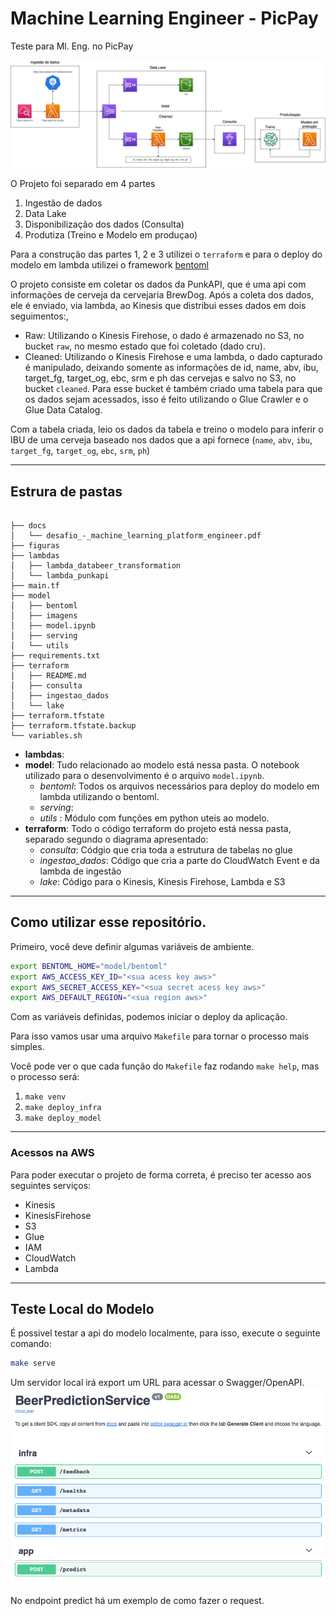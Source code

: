 # Machine Learning Engineer - PicPay
Teste para Ml. Eng. no PicPay

![Diagrama](figuras/Diagrama.png)

O Projeto foi separado em 4 partes

1. Ingestão de dados
2. Data Lake
3. Disponibilização dos dados (Consulta)
4. Produtiza (Treino e Modelo em produçao)

Para a construção das partes 1, 2 e 3 utilizei o `terraform` e para o deploy do modelo em lambda utilizei o framework [bentoml](https://docs.bentoml.org/en/latest/)


O projeto consiste em coletar os dados da PunkAPI, que é uma api com informações de cerveja da cervejaria BrewDog. Após a coleta dos dados, ele é enviado, via lambda, ao Kinesis que distribui esses dados em dois seguimentos:, 
 - Raw: Utilizando o Kinesis Firehose, o dado é armazenado no S3, no bucket `raw`, no mesmo estado que foi coletado (dado cru).
 - Cleaned: Utilizando o Kinesis Firehose e uma lambda, o dado capturado é manipulado, deixando somente as informações de id,
name, abv, ibu, target_fg, target_og, ebc, srm e ph das cervejas e salvo no S3, no bucket `cleaned`. Para esse bucket é também criado uma tabela para que os dados sejam acessados, isso é feito utilizando o Glue Crawler e o Glue Data Catalog.

Com a tabela criada, leio os dados da tabela e treino o modelo para inferir o IBU de uma cerveja baseado nos dados que a api fornece (`name`, `abv`, `ibu`, `target_fg`, `target_og`, `ebc`, `srm`, `ph`)
***
## Estrura de pastas

```

├── docs
│   └── desafio_-_machine_learning_platform_engineer.pdf
├── figuras
├── lambdas
│   ├── lambda_databeer_transformation
│   └── lambda_punkapi
├── main.tf
├── model
│   ├── bentoml
│   ├── imagens
│   ├── model.ipynb
│   ├── serving
│   └── utils
├── requirements.txt
├── terraform
│   ├── README.md
│   ├── consulta
│   ├── ingestao_dados
│   └── lake
├── terraform.tfstate
├── terraform.tfstate.backup
└── variables.sh
```
- **lambdas**: 
- **model**: Tudo relacionado ao modelo está nessa pasta. O notebook utilizado para o desenvolvimento é o arquivo `model.ipynb`.
    - *bentoml*: Todos os arquivos necessários para deploy do modelo em lambda utilizando o bentoml.
    - *serving*:
    - *utils* : Módulo com funções em python uteis ao modelo.
- **terraform**: Todo o código terraform do projeto está nessa pasta, separado segundo o diagrama apresentado:
    - *consulta*: Códgio que cria toda a estrutura de tabelas no glue
    - *ingestao_dados*: Código que cria a parte do CloudWatch Event e da lambda de ingestão
    - *lake*: Código para o Kinesis, Kinesis Firehose, Lambda e S3  


***

## Como utilizar esse repositório.

Primeiro, você deve definir algumas variáveis de ambiente.

```bash
export BENTOML_HOME="model/bentoml"
export AWS_ACCESS_KEY_ID="<sua acess key aws>"
export AWS_SECRET_ACCESS_KEY="<sua secret acess key aws>"
export AWS_DEFAULT_REGION="<sua region aws>"
```

Com as variáveis definidas, podemos iniciar o deploy da aplicação.

Para isso vamos usar uma arquivo `Makefile` para tornar o processo mais simples.

Você pode ver o que cada função do `Makefile` faz rodando `make help`, mas o processo será:

1. `make venv` 
2. `make deploy_infra`
3. `make deploy_model`
***
### Acessos na AWS
Para poder executar o projeto de forma correta, é preciso ter acesso aos seguintes serviços:
- Kinesis
- KinesisFirehose
- S3
- Glue
- IAM
- CloudWatch
- Lambda
***

## Teste Local do Modelo

É possivel testar a api do modelo localmente, para isso, execute o seguinte comando:

```bash
make serve
```
Um servidor local irá export um URL para acessar o Swagger/OpenAPI.
![Diagrama](figuras/Swagger.png)

No endpoint predict há um exemplo de como fazer o request.
